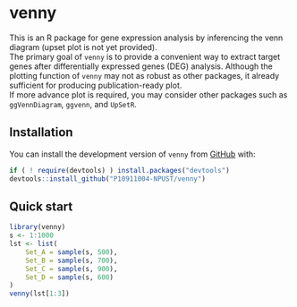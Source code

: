 # venny

This is an R package for gene expression analysis by inferencing the venn diagram (upset plot is not yet provided).  
The primary goal of `venny` is to provide a convenient way to extract target genes after differentially expressed genes (DEG) analysis.
Although the plotting function of `venny` may not as robust as other packages, it already sufficient for producing publication-ready plot.  
If more advance plot is required, you may consider other packages such as `ggVennDiagram`, `ggvenn`, and `UpSetR`.

## Installation

You can install the development version of `venny` from [GitHub](https://github.com/P10911004-NPUST/venny) with:
``` r
if ( ! require(devtools) ) install.packages("devtools")
devtools::install_github("P10911004-NPUST/venny")
```

## Quick start

```r
library(venny)
s <- 1:1000
lst <- list(
    Set_A = sample(s, 500),
    Set_B = sample(s, 700),
    Set_C = sample(s, 900),
    Set_D = sample(s, 600)
)
venny(lst[1:3])
```